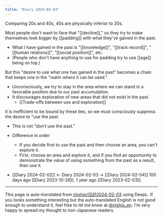 ```yaml
---
title: "Diary 2024-02-03"
---
```


Comparing 20s and 40s, 40s are physically inferior to 20s.

Most people don't want to face that "[[decline]]," so they try to make themselves look bigger by [[padding]] with what they've gained in the past.
- What I have gained in the past is "[[knowledge]]", "[[track record]]", "[[human relations]]", "[[social position]]", etc.
- (People who don't have anything to use for padding try to use [[age]] being on top.)

But this "desire to use what one has gained in the past" becomes a chain that keeps one in the "realm where it can be used."
- Unconsciously, we try to stay in the area where we can stand in a favorable position due to our past accumulation.
- It discourages exploration of new areas that did not exist in the past.
    - [[Trade-offs between use and exploration]]

It is inefficient to be bound by these ties, so we must consciously suppress the desire to "use the past.
- This is not "don't use the past."
- Difference in order
    - If you decide first to use the past and then choose an area, you can't explore it.
    - First, choose an area and explore it, and if you find an opportunity to demonstrate the value of using something from the past as a result, then use it.


- [[Diary 2024-02-02]] ← Diary 2024-02-03 → [[Diary 2024-02-04]]
100 days ago [[Diary 2023-10-26]].
1 year ago [[Diary 2023-02-03]].
---
This page is auto-translated from [/nishio/日記2024-02-03](https://scrapbox.io/nishio/日記2024-02-03) using DeepL. If you looks something interesting but the auto-translated English is not good enough to understand it, feel free to let me know at [@nishio_en](https://twitter.com/nishio_en). I'm very happy to spread my thought to non-Japanese readers.